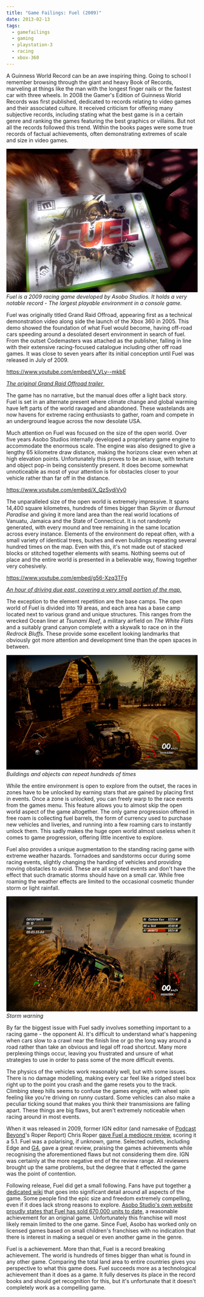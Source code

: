 ```yaml
---
title: "Game Failings: Fuel (2009)"
date: 2013-02-13
tags:
  - gamefailings
  - gaming
  - playstation-3
  - racing
  - xbox-360
---
```


A Guinness World Record can be an awe inspiring thing. Going to school I remember browsing through the giant and heavy Book of Records, marveling at things like the man with the longest finger nails or the fastest car with three wheels. In 2008 the Gamer's Edition of Guinness World Records was first published, dedicated to records relating to video games and their associated culture. It received criticism for offering many subjective records, including stating what the best game is in a certain genre and ranking the games featuring the best graphics or villains. But not all the records followed this trend. Within the books pages were some true records of factual achievements, often demonstrating extremes of scale and size in video games.

[![Fuel is a 2009 racing game developed by Asobo Studios. It holds a very notable record - The largest playable environment in a console game.](../../assets/images/blog/IMG_20130214_133143.jpg)](../../assets/images/blog/IMG_20130214_133143.jpg)
_Fuel is a 2009 racing game developed by Asobo Studios. It holds a very notable record - The largest playable environment in a console game._

Fuel was originally titled Grand Raid Offroad, appearing first as a technical demonstration video along side the launch of the Xbox 360 in 2005. This demo showed the foundation of what Fuel would become, having off-road cars speeding around a desolated desert environment in search of fuel. From the outset Codemasters was attached as the publisher, falling in line with their extensive racing-focused catalogue including other off road games. It was close to seven years after its initial conception until Fuel was released in July of 2009.

https://www.youtube.com/embed/V_VLy--mkbE

_[The original Grand Raid Offroad trailer ](http://www.youtube.com/watch?v=V_VLy--mkbE)_

The game has no narrative, but the manual does offer a light back story. Fuel is set in an alternate present where climate change and global warming have left parts of the world ravaged and abandoned. These wastelands are now havens for extreme racing enthusiasts to gather, roam and compete in an underground league across the now desolate USA.

Much attention on Fuel was focused on the size of the open world. Over five years Asobo Studios internally developed a proprietary game engine to accommodate the enormous scale. The engine was also designed to give a lengthy 65 kilometre draw distance, making the horizons clear even when at high elevation points. Unfortunately this proves to be an issue, with texture and object pop-in being consistently present. It does become somewhat unnoticeable as most of your attention is for obstacles closer to your vehicle rather than far off in the distance.

https://www.youtube.com/embed/X_QzSydiVy0

The unparalleled size of the open world is extremely impressive. It spans 14,400 square kilometres, hundreds of times bigger than _Skyrim_ or _Burnout Paradise_ and giving it more land area than the real world locations of Vanuatu, Jamaica and the State of Connecticut. It is not randomly generated, with every mound and tree remaining in the same location across every instance. Elements of the environment do repeat often, with a small variety of identical trees, bushes and even buildings repeating several hundred times on the map. Even with this, it's not made out of stacked blocks or stitched together elements with seams. Nothing seems out of place and the entire world is presented in a believable way, flowing together very cohesively.

https://www.youtube.com/embed/g56-Xzq3TFg

_[An hour of driving due east, covering a very small portion of the map.](http://www.youtube.com/watch?v=g56-Xzq3TFg)_

The exception to the element repetition are the base camps. The open world of Fuel is divided into 19 areas, and each area has a base camp located next to various grand and unique structures. This ranges from the wrecked Ocean liner at _Tsunami Reef_, a military airfield on _The White Flats_ and a suitably grand canyon complete with a skywalk to race on in the _Redrock Bluffs_. These provide some excellent looking landmarks that obviously got more attention and development time than the open spaces in between.

[![Buildings and objects can repeat hundreds of times](../../assets/images/blog/Fuel1.jpg)](../../assets/images/blog/Fuel1.jpg)
_Buildings and objects can repeat hundreds of times_

While the entire environment is open to explore from the outset, the races in zones have to be unlocked by earning stars that are gained by placing first in events. Once a zone is unlocked, you can freely warp to the race events from the games menu. This feature allows you to almost skip the open world aspect of the game altogether. The only game progression offered in free roam is collecting fuel barrels, the form of currency used to purchase new vehicles and liveries, and running into a few roaming cars to instantly unlock them. This sadly makes the huge open world almost useless when it comes to game progression, offering little incentive to explore.

Fuel also provides a unique augmentation to the standing racing game with extreme weather hazards. Tornadoes and sandstorms occur during some racing events, slightly changing the handing of vehicles and providing moving obstacles to avoid. These are all scripted events and don't have the effect that such dramatic storms should have on a small car. While free roaming the weather effects are limited to the occasional cosmetic thunder storm or light rainfall.

[![Storm warning](../../assets/images/blog/Fuel3.jpg)](../../assets/images/blog/Fuel3.jpg)
_Storm warning_

By far the biggest issue with Fuel sadly involves something important to a racing game - the opponent AI. It's difficult to understand what's happening when cars slow to a crawl near the finish line or go the long way around a road rather than take an obvious and legal off road shortcut. Many more perplexing things occur, leaving you frustrated and unsure of what strategies to use in order to pass some of the more difficult events.

The physics of the vehicles work reasonably well, but with some issues. There is no damage modelling, making every car feel like a ridged steel box right up to the point you crash and the game resets you to the track. Climbing steep hills seems to confuse the games engine, with wheel spin feeling like you're driving on runny custard. Some vehicles can also make a peculiar ticking sound that makes you think their transmissions are falling apart. These things are big flaws, but aren't extremely noticeable when racing around in most events.

When it was released in 2009, former IGN editor (and namesake of [Podcast Beyond](http://feeds.ign.com/ignfeeds/podcasts/beyond/)'s Roper Report) Chris Roper [gave Fuel a mediocre review](http://www.ign.com/articles/2009/07/08/fuel-review?page=1), scoring it a 5.1. Fuel was a polarising, if unknown, game. Selected outlets, including Edge and [G4](http://www.g4tv.com/games/xbox-360/53538/Fuel/review/), gave a great review, praising the games achievements while recognising the aforementioned flaws but not considering them dire. IGN was certainly at the more negative end of the review range. All reviewers brought up the same problems, but the degree that it effected the game was the point of contention.

Following release, Fuel did get a small following. Fans have put together [a dedicated wiki](http://fuel.wikia.com/wiki/FUEL_GAME_Wiki) that goes into significant detail around all aspects of the game. Some people find the epic size and freedom extremely compelling, even if it does lack strong reasons to explore. [Asobo Studio's own website proudly states that Fuel has sold 670,000 units to date](http://www.asobostudio.com/game/fuel-ps3.html), a reasonable achievement for an original game. Unfortunately this franchise will most likely remain limited to the one game. Since Fuel, Asobo has worked only on licensed games based on small children's franchises with no indication that there is interest in making a sequel or even another game in the genre.

Fuel is a achievement. More than that, Fuel is a record breaking achievement. The world is hundreds of times bigger than what is found in any other game. Comparing the total land area to entire countries gives you perspective to what this game does. Fuel succeeds more as a technological achievement than it does as a game. It fully deserves its place in the record books and should get recognition for this, but it's unfortunate that it doesn't completely work as a compelling game.
